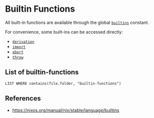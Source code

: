 # Builtin Functions

All built-in functions are available through the global [`builtins`](builtins.md) constant.

For convenience, some built-ins can be accessed directly:

- [`derivation`](nix/language/builtin-functions/derivation.md)
- [`import`](nix/language/builtin-functions/import.md)
- [`abort`](abort.md)
- [`throw`](nix/language/builtin-functions/throw.md)

## List of builtin-functions

```dataview
LIST WHERE contains(file.folder, "builtin-functions")
```

## References

- https://nixos.org/manual/nix/stable/language/builtins